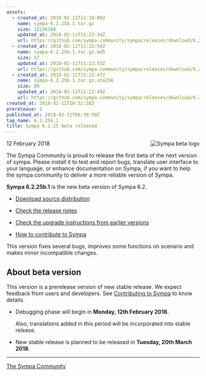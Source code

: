 ```yaml
---
assets:
  - created_at: 2018-02-11T11:19:08Z
    name: sympa-6.2.25b.1.tar.gz
    size: 12236168
    updated_at: 2018-02-11T11:22:34Z
    url: https://github.com/sympa-community/sympa/releases/download/6.2.25b.1/sympa-6.2.25b.1.tar.gz
  - created_at: 2018-02-11T11:22:54Z
    name: sympa-6.2.25b.1.tar.gz.md5
    size: 57
    updated_at: 2018-02-11T11:22:55Z
    url: https://github.com/sympa-community/sympa/releases/download/6.2.25b.1/sympa-6.2.25b.1.tar.gz.md5
  - created_at: 2018-02-11T11:22:47Z
    name: sympa-6.2.25b.1.tar.gz.sha256
    size: 89
    updated_at: 2018-02-11T11:22:49Z
    url: https://github.com/sympa-community/sympa/releases/download/6.2.25b.1/sympa-6.2.25b.1.tar.gz.sha256
created_at: 2018-02-11T10:52:38Z
prerelease: 1
published_at: 2018-02-12T06:39:59Z
tag_name: 6.2.25b.1
title: Sympa 6.2.25 beta released
---
```


<img align="right" src="https://www.sympa.org/_media/logos/old/sympa_beta.png" title="Sympa beta logo"/> 12 February 2018

The Sympa Community is proud to release the first beta of the next version of sympa. Please install it to test and report bugs, translate user interface to your language, _or_ enhance documentation on Sympa, if you want to help the sympa community to deliver a more reliable version of Sympa.

**Sympa 6.2.25b.1** is the new beta version of Sympa 6.2.

  - [Download source distribution](https://github.com/sympa-community/sympa/releases/download/6.2.25b.1/sympa-6.2.25b.1.tar.gz)

  - [Check the release notes](https://github.com/sympa-community/sympa/blob/6.2.25b.1/NEWS.md)

  - [Check the upgrade instructions from earlier versions](https://www.sympa.org/faq/upgrade-to-v6.2)

  - [How to contribute to Sympa](https://github.com/sympa-community/sympa/blob/6.2.25b.1/CONTRIBUTING.md)

This version fixes several bugs, improves some functions on scenario and makes minor incompatible changes.

About beta version
---------------------

This version is a prerelease version of new stable release.  We expect feedback from users and developers.  See [Contributing to Sympa](https://github.com/sympa-community/sympa/blob/6.2.25b.1/CONTRIBUTING.md) to know details.

  - Debugging phase will begin in **Monday, 12th February 2018**.

    Also, translations added in this period will be incorporated into stable release. 

  - New stable release is planned to be released in **Tuesday, 20th March 2018**.

----
[The Sympa Community](https://github.com/sympa-community)
